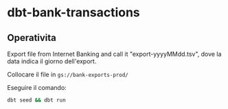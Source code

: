 # dbt-bank-transactions

## Operativita
Export file from Internet Banking and call it "export-yyyyMMdd.tsv", dove la data indica il giorno dell'export.

Collocare il file in `gs://bank-exports-prod/`

Eseguire il comando:
```bash
dbt seed && dbt run
```